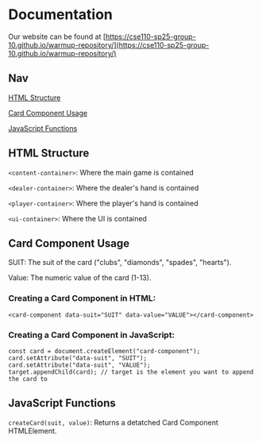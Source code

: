# Documentation
Our website can be found at [https://cse110-sp25-group-10.github.io/warmup-repository/](https://cse110-sp25-group-10.github.io/warmup-repository/)

## Nav
[HTML Structure](#html-structure)

[Card Component Usage](#card-component-usage)

[JavaScript Functions](#javascript-functions)

## HTML Structure
`<content-container>`: Where the main game is contained 

`<dealer-container>`: Where the dealer's hand is contained

`<player-container>`: Where the player's hand is contained

`<ui-container>`: Where the UI is contained


## Card Component Usage
SUIT: The suit of the card ("clubs", "diamonds", "spades", "hearts").

Value: The numeric value of the card (1-13).
### Creating a Card Component in HTML:
```
<card-component data-suit="SUIT" data-value="VALUE"></card-component>
```

### Creating a Card Component in JavaScript:
```
const card = document.createElement("card-component");
card.setAttribute("data-suit", "SUIT");
card.setAttribute("data-suit", "VALUE");
target.appendChild(card); // target is the element you want to append the card to
```

## JavaScript Functions
`createCard(suit, value)`: Returns a detatched Card Component HTMLElement.
